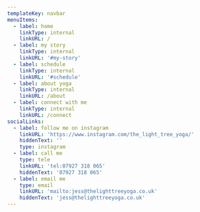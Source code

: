 ```yaml
---
templateKey: navbar
menuItems:
  - label: home
    linkType: internal
    linkURL: /
  - label: my story
    linkType: internal
    linkURL: '#my-story'
  - label: schedule
    linkType: internal
    linkURL: '#schedule'
  - label: about yoga
    linkType: internal
    linkURL: /about
  - label: connect with me
    linkType: internal
    linkURL: /connect
socialLinks:
  - label: follow me on instagram
    linkURL: 'https://www.instagram.com/the_light_tree_yoga/'
    hiddenText: ''
    type: instagram
  - label: call me
    type: tele
    linkURL: 'tel:07927 318 065'
    hiddenText: '07927 318 065'
  - label: email me
    type: email
    linkURL: 'mailto:jess@thelighttreeyoga.co.uk'
    hiddenText: 'jess@thelighttreeyoga.co.uk'
---
```


